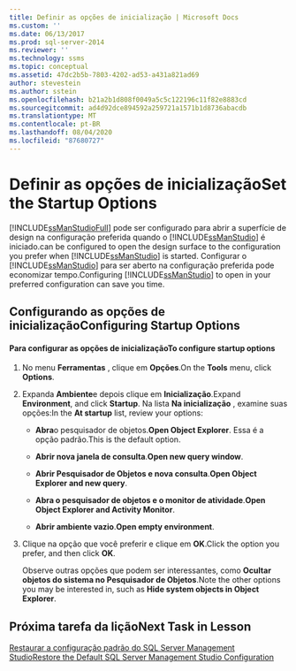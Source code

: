 ```yaml
---
title: Definir as opções de inicialização | Microsoft Docs
ms.custom: ''
ms.date: 06/13/2017
ms.prod: sql-server-2014
ms.reviewer: ''
ms.technology: ssms
ms.topic: conceptual
ms.assetid: 47dc2b5b-7803-4202-ad53-a431a821ad69
author: stevestein
ms.author: sstein
ms.openlocfilehash: b21a2b1d808f0049a5c5c122196c11f82e8883cd
ms.sourcegitcommit: ad4d92dce894592a259721a1571b1d8736abacdb
ms.translationtype: MT
ms.contentlocale: pt-BR
ms.lasthandoff: 08/04/2020
ms.locfileid: "87680727"
---
```

# <a name="set-the-startup-options"></a><span data-ttu-id="d925d-102">Definir as opções de inicialização</span><span class="sxs-lookup"><span data-stu-id="d925d-102">Set the Startup Options</span></span>
  [!INCLUDE[ssManStudioFull](../../includes/ssmanstudiofull-md.md)] <span data-ttu-id="d925d-103">pode ser configurado para abrir a superfície de design na configuração preferida quando o [!INCLUDE[ssManStudio](../../includes/ssmanstudio-md.md)] é iniciado.</span><span class="sxs-lookup"><span data-stu-id="d925d-103">can be configured to open the design surface to the configuration you prefer when [!INCLUDE[ssManStudio](../../includes/ssmanstudio-md.md)] is started.</span></span> <span data-ttu-id="d925d-104">Configurar o [!INCLUDE[ssManStudio](../../includes/ssmanstudio-md.md)] para ser aberto na configuração preferida pode economizar tempo.</span><span class="sxs-lookup"><span data-stu-id="d925d-104">Configuring [!INCLUDE[ssManStudio](../../includes/ssmanstudio-md.md)] to open in your preferred configuration can save you time.</span></span>  
  
## <a name="configuring-startup-options"></a><span data-ttu-id="d925d-105">Configurando as opções de inicialização</span><span class="sxs-lookup"><span data-stu-id="d925d-105">Configuring Startup Options</span></span>  
  
#### <a name="to-configure-startup-options"></a><span data-ttu-id="d925d-106">Para configurar as opções de inicialização</span><span class="sxs-lookup"><span data-stu-id="d925d-106">To configure startup options</span></span>  
  
1.  <span data-ttu-id="d925d-107">No menu **Ferramentas** , clique em **Opções**.</span><span class="sxs-lookup"><span data-stu-id="d925d-107">On the **Tools** menu, click **Options**.</span></span>  
  
2.  <span data-ttu-id="d925d-108">Expanda **Ambiente**e depois clique em **Inicialização**.</span><span class="sxs-lookup"><span data-stu-id="d925d-108">Expand **Environment**, and click **Startup**.</span></span> <span data-ttu-id="d925d-109">Na lista **Na inicialização** , examine suas opções:</span><span class="sxs-lookup"><span data-stu-id="d925d-109">In the **At startup** list, review your options:</span></span>  
  
    -   <span data-ttu-id="d925d-110">**Abra**o pesquisador de objetos.</span><span class="sxs-lookup"><span data-stu-id="d925d-110">**Open Object Explorer**.</span></span> <span data-ttu-id="d925d-111">Essa é a opção padrão.</span><span class="sxs-lookup"><span data-stu-id="d925d-111">This is the default option.</span></span>  
  
    -   <span data-ttu-id="d925d-112">**Abrir nova janela de consulta**.</span><span class="sxs-lookup"><span data-stu-id="d925d-112">**Open new query window**.</span></span>  
  
    -   <span data-ttu-id="d925d-113">**Abrir Pesquisador de Objetos e nova consulta**.</span><span class="sxs-lookup"><span data-stu-id="d925d-113">**Open Object Explorer and new query**.</span></span>  
  
    -   <span data-ttu-id="d925d-114">**Abra o pesquisador de objetos e o monitor de atividade**.</span><span class="sxs-lookup"><span data-stu-id="d925d-114">**Open Object Explorer and Activity Monitor**.</span></span>  
  
    -   <span data-ttu-id="d925d-115">**Abrir ambiente vazio**.</span><span class="sxs-lookup"><span data-stu-id="d925d-115">**Open empty environment**.</span></span>  
  
3.  <span data-ttu-id="d925d-116">Clique na opção que você preferir e clique em **OK**.</span><span class="sxs-lookup"><span data-stu-id="d925d-116">Click the option you prefer, and then click **OK**.</span></span>  
  
     <span data-ttu-id="d925d-117">Observe outras opções que podem ser interessantes, como **Ocultar objetos do sistema no Pesquisador de Objetos**.</span><span class="sxs-lookup"><span data-stu-id="d925d-117">Note the other options you may be interested in, such as **Hide system objects in Object Explorer**.</span></span>  
  
## <a name="next-task-in-lesson"></a><span data-ttu-id="d925d-118">Próxima tarefa da lição</span><span class="sxs-lookup"><span data-stu-id="d925d-118">Next Task in Lesson</span></span>  
 [<span data-ttu-id="d925d-119">Restaurar a configuração padrão do SQL Server Management Studio</span><span class="sxs-lookup"><span data-stu-id="d925d-119">Restore the Default SQL Server Management Studio Configuration</span></span>](lesson-1-8-restore-the-default-sql-server-management-studio-configuration.md)  
  
  
